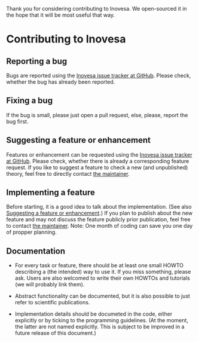 Thank you for considering contributing to Inovesa.
We open-sourced it in the hope that it will be most useful that way.

# Contributing to Inovesa
## Reporting a bug
Bugs are reported using the
[Inovesa issue tracker at GitHub](https://github.com/Inovesa/Inovesa/issues).
Please check, whether the bug has already been reported.

## Fixing a bug
If the bug is small, please just open a pull request,
else, please, report the bug first.

## Suggesting a feature or enhancement
Features or enhancement can be requested using the
[Inovesa issue tracker at GitHub](https://github.com/Inovesa/Inovesa/issues).
Please check, whether there is already a corresponding feature request.
If you like to suggest a feature to check a new (and unpublished) theory,
feel free to directly contact [the maintainer](CONTRIBUTORS.md#maintainer).

## Implementing a feature
Before starting, it is a good idea to talk about the implementation.
(See also
[Suggesting a feature or enhancement](#suggesting-a-feature-or-enhancement).)
If you plan to publish about the new feature
and may not discuss the feature publicly prior publication,
feel free to contact [the maintainer](CONTRIBUTORS.md#maintainer).
Note: One month of coding can save you one day of propper planning.

## Documentation
*   For every task or feature, there should be at least one
    small HOWTO describing a (the intended) way to use it.
    If you miss something, please ask.
    Users are also welcomed to write their own HOWTOs and tutorials
    (we will probably link them).
    
*   Abstract functionality can be documented,
    but it is also possible to just refer to scientific publications.
    
*   Implementation details should be documeted in the code,
    either explicitly or by ticking to the programming guidelines.
    (At the moment, the latter are not named explicitly.
    This is subject to be improved in a future release of this document.)
